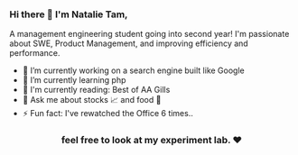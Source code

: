 ### Hi there 👋 I'm Natalie Tam,

A management engineering student going into second year! I'm passionate about SWE, Product Management, and improving efficiency and performance. 

- 🔭 I’m currently working on a search engine built like Google
- 🌱 I’m currently learning php
- 📖 I'm currently reading: Best of AA Gills
- 💬 Ask me about stocks 📈 and food 🍔
- ⚡ Fun fact: I've rewatched the Office 6 times..

<h3 align="center"> feel free to look at my experiment lab. ❤ </h3>


